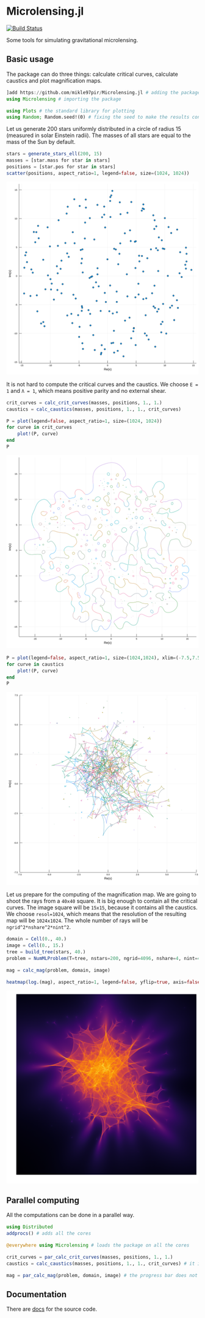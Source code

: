 
# Microlensing.jl
[![Build Status](https://travis-ci.com/mikle97pir/Microlensing.jl.svg?branch=master)](https://travis-ci.com/mikle97pir/Microlensing.jl)

Some tools for simulating gravitational microlensing.

## Basic usage
The package can do three things: calculate critical curves, calculate caustics and plot magnification maps.


```julia
]add https://github.com/mikle97pir/Microlensing.jl # adding the package
using Microlensing # importing the package
```


```julia
using Plots # the standard library for plotting
using Random; Random.seed!(0) # fixing the seed to make the results consistent
```

Let us generate 200 stars uniformly distributed in a circle of radius 15 (measured in solar Einstein radii). The masses of all stars are equal to the mass of the Sun by default.


```julia
stars = generate_stars_ell(200, 15)
masses = [star.mass for star in stars]
positions = [star.pos for star in stars]
scatter(positions, aspect_ratio=1, legend=false, size=(1024, 1024))
```




![svg](img/stars.svg)



It is not hard to compute the critical curves and the caustics. We choose `E = 1` and `Λ = 1`, which means positive parity and no external shear.


```julia
crit_curves = calc_crit_curves(masses, positions, 1., 1.)
caustics = calc_caustics(masses, positions, 1., 1., crit_curves)
```


```julia
P = plot(legend=false, aspect_ratio=1, size=(1024, 1024))
for curve in crit_curves
    plot!(P, curve)
end
P
```




![svg](img/crit-curves.svg)




```julia
P = plot(legend=false, aspect_ratio=1, size=(1024,1024), xlim=(-7.5,7.5), ylim=(-7.5,7.5))
for curve in caustics
    plot!(P, curve)
end
P
```




![svg](img/caustics.svg)



Let us prepare for the computing of the magnification map. We are going to shoot the rays from a `40x40` square. It is big enough to contain all the critical curves. The image square will be `15x15`, because it contains all the caustics. We choose `resol=1024`, which means that the resolution of the resulting map will be `1024x1024`. The whole number of rays will be `ngrid^2*nshare^2*nint^2`.


```julia
domain = Cell(0., 40.)
image = Cell(0., 15.)
tree = build_tree(stars, 40.)
problem = NumMLProblem(T=tree, nstars=200, ngrid=4096, nshare=4, nint=4, resol=1024, E=1., Λ=1.)
```


```julia
mag = calc_mag(problem, domain, image)
```


```julia
heatmap(log.(mag), aspect_ratio=1, legend=false, yflip=true, axis=false, grid=false, size=(1024, 1024))
```




![svg](img/mag-map.svg)



## Parallel computing
All the computations can be done in a parallel way.


```julia
using Distributed
addprocs() # adds all the cores
```


```julia
@everywhere using Microlensing # loads the package on all the cores
```


```julia
crit_curves = par_calc_crit_curves(masses, positions, 1., 1.)
caustics = calc_caustics(masses, positions, 1., 1., crit_curves) # it is fast enough on a single core
```


```julia
mag = par_calc_mag(problem, domain, image) # the progress bar does not work yet
```

## Documentation

There are [docs](https://mikle97pir.github.io/Microlensing.jl/dev) for the source code.
